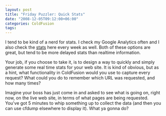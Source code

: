 ```yaml
---
layout: post
title: "Friday Puzzler: Quick Stats"
date: "2008-12-05T09:12:00+06:00"
categories: ColdFusion 
tags: 
---
```


I tend to be kind of a nerd for stats. I check my Google Analytics often and I also check the <a href="http://www.raymondcamden.com/stats.cfm">stats</a> here every week as well. Both of these options are great, but tend to be more delayed stats than realtime information. 

Your job, if you choose to take it, is to design a way to quickly and simply generate some real time stats for your web site. It is kind of obvious, but as a hint, what functionality in ColdFusion would you use to capture every request? What could you do to remember which URL was requested, and how many times? 

Imagine your boss has just come in and asked to see what is going on, right now, on the live web site, in terms of what pages are being requested. You've got 5 minutes to whip something up to collect the data (and then you can use cfdump elsewhere to display it). What ya gonna do?